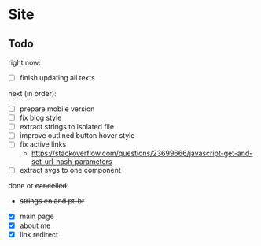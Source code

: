 # Site

## Todo

right now:

- [ ] finish updating all texts

next (in order):

- [ ] prepare mobile version
- [ ] fix blog style
- [ ] extract strings to isolated file
- [ ] improve outlined button hover style
- [ ] fix active links
  - https://stackoverflow.com/questions/23699666/javascript-get-and-set-url-hash-parameters
- [ ] extract svgs to one component

done or ~~cancelled~~:

- ~~strings en and pt-br~~
- [x] main page
- [x] about me
- [x] link redirect
